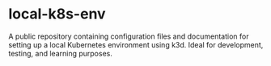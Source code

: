 # local-k8s-env
A public repository containing configuration files and documentation for setting up a local Kubernetes environment using k3d. Ideal for development, testing, and learning purposes.
